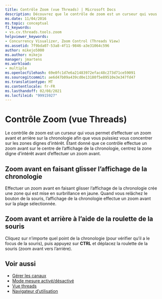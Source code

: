 ```yaml
---
title: Contrôle Zoom (vue Threads) | Microsoft Docs
description: Découvrez que le contrôle de zoom est un curseur qui vous permet d’effectuer un zoom avant et arrière sur la chronologie afin que vous puissiez vous concentrer sur des zones d’intérêt particulier.
ms.date: 11/04/2016
ms.topic: conceptual
f1_keywords:
- vs.cv.threads.tools.zoom
helpviewer_keywords:
- Concurrency Visualizer, Zoom Control (Threads View)
ms.assetid: 7f9bda07-53a8-4f11-9846-a3e31064c596
author: mikejo5000
ms.author: mikejo
manager: jmartens
ms.workload:
- multiple
ms.openlocfilehash: 69e0fc1d7e6a21483972efac48c273d71ce59091
ms.sourcegitcommit: ae6d47b09a439cd0e13180f5e89510e3e347fd47
ms.translationtype: MT
ms.contentlocale: fr-FR
ms.lasthandoff: 02/08/2021
ms.locfileid: "99915927"
---
```

# <a name="zoom-control-threads-view"></a>Contrôle Zoom (vue Threads)
Le contrôle de zoom est un curseur qui vous permet d’effectuer un zoom avant et arrière sur la chronologie afin que vous puissiez vous concentrer sur les zones dignes d’intérêt. Étant donné que ce contrôle effectue un zoom avant sur le centre de l’affichage de la chronologie, centrez la zone digne d’intérêt avant d’effectuer un zoom avant.

## <a name="zoom-in-by-dragging-in-the-timeline-view"></a>Zoom avant en faisant glisser l’affichage de la chronologie
 Effectuer un zoom avant en faisant glisser l’affichage de la chronologie crée une zone qui est mise en surbrillance en jaune. Quand vous relâchez le bouton de la souris, l’affichage de la chronologie effectue un zoom avant sur la plage sélectionnée.

## <a name="zoom-in-and-out-by-using-the-mouse-wheel"></a>Zoom avant et arrière à l’aide de la roulette de la souris
 Cliquez sur n’importe quel point de la chronologie (pour vérifier qu’il a le focus de la souris), puis appuyez sur **CTRL** et déplacez la roulette de la souris (zoom avant vers l’arrière).

## <a name="see-also"></a>Voir aussi
- [Gérer les canaux](../profiling/manage-channels.md)
- [Mode mesure activé/désactivé](../profiling/measure-mode-on-off.md)
- [Vue threads](../profiling/threads-view-parallel-performance.md)
- [Navigateur d’utilisation](../profiling/utilization-navigator.md)